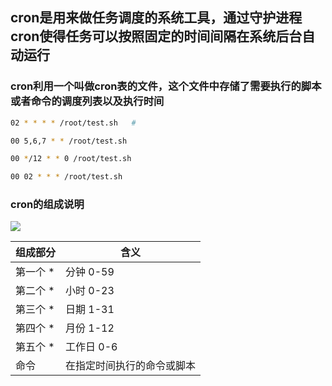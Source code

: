 ## cron是用来做任务调度的系统工具，通过守护进程cron使得任务可以按照固定的时间间隔在系统后台自动运行

### cron利用一个叫做cron表的文件，这个文件中存储了需要执行的脚本或者命令的调度列表以及执行时间


```bash
02 * * * * /root/test.sh   #

00 5,6,7 * * /root/test.sh

00 */12 * * 0 /root/test.sh

00 02 * * * /root/test.sh
```

### cron的组成说明

<img src="D:\note\shell\crontab.png">

| 组成部分 | 含义 |
| ------ | ------ |
| 第一个 *  | 分钟 0-59 |
| 第二个 *  | 小时 0-23 |
| 第三个 *  | 日期 1-31 |
| 第四个 *  | 月份 1-12 |
| 第五个 *  | 工作日 0-6 |
| 命令      | 在指定时间执行的命令或脚本|


